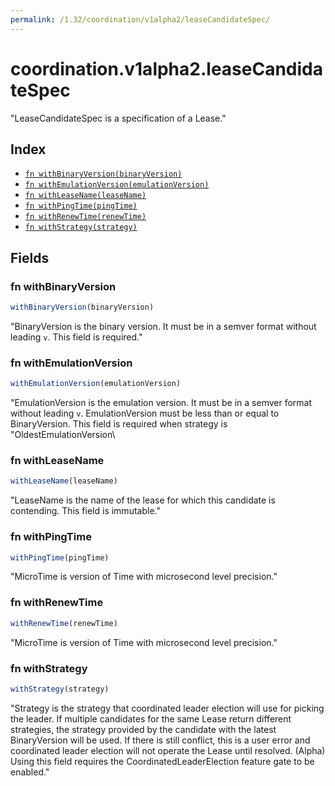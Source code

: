 ```yaml
---
permalink: /1.32/coordination/v1alpha2/leaseCandidateSpec/
---
```


# coordination.v1alpha2.leaseCandidateSpec

"LeaseCandidateSpec is a specification of a Lease."

## Index

* [`fn withBinaryVersion(binaryVersion)`](#fn-withbinaryversion)
* [`fn withEmulationVersion(emulationVersion)`](#fn-withemulationversion)
* [`fn withLeaseName(leaseName)`](#fn-withleasename)
* [`fn withPingTime(pingTime)`](#fn-withpingtime)
* [`fn withRenewTime(renewTime)`](#fn-withrenewtime)
* [`fn withStrategy(strategy)`](#fn-withstrategy)

## Fields

### fn withBinaryVersion

```ts
withBinaryVersion(binaryVersion)
```

"BinaryVersion is the binary version. It must be in a semver format without leading `v`. This field is required."

### fn withEmulationVersion

```ts
withEmulationVersion(emulationVersion)
```

"EmulationVersion is the emulation version. It must be in a semver format without leading `v`. EmulationVersion must be less than or equal to BinaryVersion. This field is required when strategy is \"OldestEmulationVersion\

### fn withLeaseName

```ts
withLeaseName(leaseName)
```

"LeaseName is the name of the lease for which this candidate is contending. This field is immutable."

### fn withPingTime

```ts
withPingTime(pingTime)
```

"MicroTime is version of Time with microsecond level precision."

### fn withRenewTime

```ts
withRenewTime(renewTime)
```

"MicroTime is version of Time with microsecond level precision."

### fn withStrategy

```ts
withStrategy(strategy)
```

"Strategy is the strategy that coordinated leader election will use for picking the leader. If multiple candidates for the same Lease return different strategies, the strategy provided by the candidate with the latest BinaryVersion will be used. If there is still conflict, this is a user error and coordinated leader election will not operate the Lease until resolved. (Alpha) Using this field requires the CoordinatedLeaderElection feature gate to be enabled."